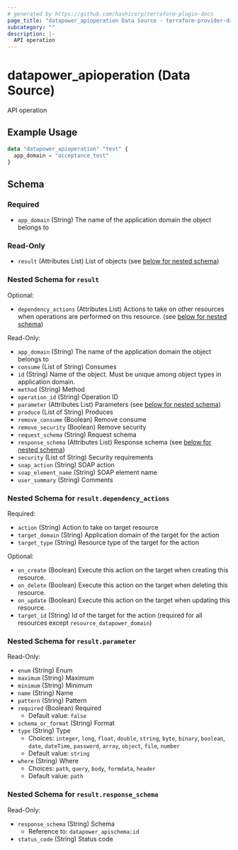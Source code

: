 ```yaml
---
# generated by https://github.com/hashicorp/terraform-plugin-docs
page_title: "datapower_apioperation Data Source - terraform-provider-datapower"
subcategory: ""
description: |-
  API operation
---
```


# datapower_apioperation (Data Source)

API operation

## Example Usage

```terraform
data "datapower_apioperation" "test" {
  app_domain = "acceptance_test"
}
```

<!-- schema generated by tfplugindocs -->
## Schema

### Required

- `app_domain` (String) The name of the application domain the object belongs to

### Read-Only

- `result` (Attributes List) List of objects (see [below for nested schema](#nestedatt--result))

<a id="nestedatt--result"></a>
### Nested Schema for `result`

Optional:

- `dependency_actions` (Attributes List) Actions to take on other resources when operations are performed on this resource. (see [below for nested schema](#nestedatt--result--dependency_actions))

Read-Only:

- `app_domain` (String) The name of the application domain the object belongs to
- `consume` (List of String) Consumes
- `id` (String) Name of the object. Must be unique among object types in application domain.
- `method` (String) Method
- `operation_id` (String) Operation ID
- `parameter` (Attributes List) Parameters (see [below for nested schema](#nestedatt--result--parameter))
- `produce` (List of String) Produces
- `remove_consume` (Boolean) Remove consume
- `remove_security` (Boolean) Remove security
- `request_schema` (String) Request schema
- `response_schema` (Attributes List) Response schema (see [below for nested schema](#nestedatt--result--response_schema))
- `security` (List of String) Security requirements
- `soap_action` (String) SOAP action
- `soap_element_name` (String) SOAP element name
- `user_summary` (String) Comments

<a id="nestedatt--result--dependency_actions"></a>
### Nested Schema for `result.dependency_actions`

Required:

- `action` (String) Action to take on target resource
- `target_domain` (String) Application domain of the target for the action
- `target_type` (String) Resource type of the target for the action

Optional:

- `on_create` (Boolean) Execute this action on the target when creating this resource.
- `on_delete` (Boolean) Execute this action on the target when deleting this resource.
- `on_update` (Boolean) Execute this action on the target when updating this resource.
- `target_id` (String) Id of the target for the action (required for all resources except `resource_datapower_domain`)


<a id="nestedatt--result--parameter"></a>
### Nested Schema for `result.parameter`

Read-Only:

- `enum` (String) Enum
- `maximum` (String) Maximum
- `minimum` (String) Minimum
- `name` (String) Name
- `pattern` (String) Pattern
- `required` (Boolean) Required
  - Default value: `false`
- `schema_or_format` (String) Format
- `type` (String) Type
  - Choices: `integer`, `long`, `float`, `double`, `string`, `byte`, `binary`, `boolean`, `date`, `dateTime`, `password`, `array`, `object`, `file`, `number`
  - Default value: `string`
- `where` (String) Where
  - Choices: `path`, `query`, `body`, `formdata`, `header`
  - Default value: `path`


<a id="nestedatt--result--response_schema"></a>
### Nested Schema for `result.response_schema`

Read-Only:

- `response_schema` (String) Schema
  - Reference to: `datapower_apischema:id`
- `status_code` (String) Status code
